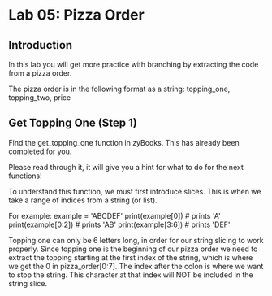 # Lab 05: Pizza Order 

## Introduction
In this lab you will get more practice with branching by extracting the code from a pizza order.


The pizza order is in the following format as a string:
topping_one, topping_two, price


## Get Topping One (Step 1)
Find the get_topping_one function in zyBooks. This has already been completed for you.

Please read through it, it will give you a hint for what to do for the next functions!


To understand this function, we must first introduce slices. This is when we take a range of indices from a string (or list).


For example:
example = 'ABCDEF'
print(example[0]) # prints 'A'
print(example[0:2]) # prints 'AB'
print(example[3:6]) # prints 'DEF'


Topping one can only be 6 letters long, in order for our string slicing to work properly. Since topping one is the beginning of our pizza order we need to extract the topping starting at the first index of the string, which is where we get the 0 in pizza_order[0:7]. The index after the colon is where we want to stop the string. This character at that index will NOT be included in the string slice.
